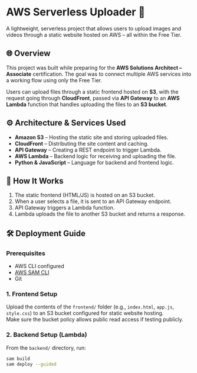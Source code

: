 # AWS Serverless Uploader 🚀

A lightweight, serverless project that allows users to upload images and videos through a static website hosted on AWS – all within the Free Tier.

## 🌐 Overview

This project was built while preparing for the **AWS Solutions Architect – Associate** certification. The goal was to connect multiple AWS services into a working flow using only the Free Tier.

Users can upload files through a static frontend hosted on **S3**, with the request going through **CloudFront**, passed via **API Gateway** to an **AWS Lambda** function that handles uploading the files to an **S3 bucket**.

## ⚙️ Architecture & Services Used

- **Amazon S3** – Hosting the static site and storing uploaded files.
- **CloudFront** – Distributing the site content and caching.
- **API Gateway** – Creating a REST endpoint to trigger Lambda.
- **AWS Lambda** – Backend logic for receiving and uploading the file.
- **Python & JavaScript** – Language for backend and frontend logic.

## 🧩 How It Works

1. The static frontend (HTML/JS) is hosted on an S3 bucket.
2. When a user selects a file, it is sent to an API Gateway endpoint.
3. API Gateway triggers a Lambda function.
4. Lambda uploads the file to another S3 bucket and returns a response.

## 🛠️ Deployment Guide

### Prerequisites

- AWS CLI configured
- [AWS SAM CLI](https://docs.aws.amazon.com/serverless-application-model/latest/developerguide/install-sam-cli.html)
- Git

### 1. Frontend Setup

Upload the contents of the `frontend/` folder (e.g., `index.html`, `app.js`, `style.css`) to an S3 bucket configured for static website hosting.  
Make sure the bucket policy allows public read access if testing publicly.

### 2. Backend Setup (Lambda)

From the `backend/` directory, run:

```bash
sam build
sam deploy --guided
